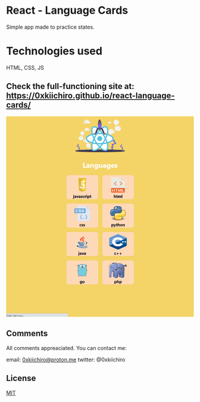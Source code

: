 # React - Language Cards

Simple app made to practice states.

# Technologies used

HTML, CSS, JS

## Check the full-functioning site at: https://0xkiichiro.github.io/react-language-cards/

![](https://github.com/0xkiichiro/react-language-cards/blob/master/Animation.gif)

## Comments

All comments appreaciated. You can contact me:

email: 0xkiichiro@proton.me
twitter: @0xkiichiro

## License

[MIT](https://choosealicense.com/licenses/mit/)
